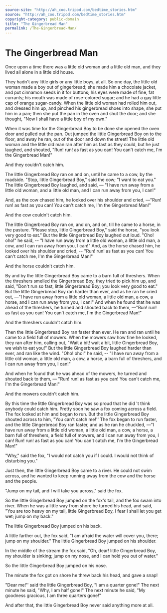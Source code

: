 ```yaml
---
source-site: "http://ah_coo.tripod.com/bedtime_stories.htm"
source: "http://ah_coo.tripod.com/bedtime_stories.htm"
copyright-category: public-domain
title: "The Gingerbread Man"
permalink: /The-Gingerbread-Man/
---
```


# The Gingerbread Man

Once upon a time there was a little old woman and a little old man, and they lived all alone in a little old house.

They hadn't any little girls or any little boys, at all. So one day, the little old woman made a boy out of gingerbread; she made him a chocolate jacket, and put cinnamon seeds in it for buttons; his eyes were made of fine, fat currants; his mouth was made of rose-colored sugar; and he had a gay little cap of orange sugar-candy. When the little old woman had rolled him out, and dressed him up, and pinched his gingerbread shoes into shape, she put him in a pan; then she put the pan in the oven and shut the door; and she thought, "Now I shall have a little boy of my own."

When it was time for the Gingerbread Boy to be done she opened the oven door and pulled out the pan. Out jumped the little Gingerbread Boy on to the floor, and away he ran, out of the door and down the street! The little old woman and the little old man ran after him as fast as they could, but he just laughed, and shouted, "Run! run! as fast as you can! You can't catch me, I'm the Gingerbread Man!"

And they couldn't catch him.

The little Gingerbread Boy ran on and on, until he came to a cow, by the roadside. "Stop, little Gingerbread Boy," said the cow; "I want to eat you." The little Gingerbread Boy laughed, and said, — "I have run away from a little old woman, and a little old man, and I can run away from you, I can!"

And, as the cow chased him, he looked over his shoulder and cried, —"Run! run! as fast as you can! You can't catch me, I'm the Gingerbread Man!"

And the cow couldn't catch him.

The little Gingerbread Boy ran on, and on, and on, till he came to a horse, in the pasture. "Please stop, little Gingerbread Boy," said the horse, "you look very good to eat." But the little Gingerbread Boy laughed out loud. "Oho! oho!" he said, --
"I have run away from a little old woman, a little old man, a cow, and I can run away from you, I can!"
And, as the horse chased him, he looked over his shoulder and cried, -- "Run! run! as fast as you can! You can't catch me, I'm the Gingerbread Man!"

And the horse couldn't catch him.

By and by the little Gingerbread Boy came to a barn full of threshers. When the threshers smelled the Gingerbread Boy, they tried to pick him up, and said, "Don't run so fast, little Gingerbread Boy; you look very good to eat." But the little Gingerbread Boy ran harder than ever, and as he ran he cried out, —"I have run away from a little old woman, a little old man, a cow, a horse, and I can run away from you, I can!"
And when he found that he was ahead of the threshers, he turned and shouted back to them, —"Run! run! as fast as you can! You can't catch me, I'm the Gingerbread Man!"

And the threshers couldn't catch him.

Then the little Gingerbread Boy ran faster than ever. He ran and ran until he came to a field full of mowers. When the mowers saw how fine he looked, they ran after him, calling out, "Wait a bit! wait a bit, little Gingerbread Boy, we wish to eat you!" But the little Gingerbread Boy laughed harder than ever, and ran like the wind. "Oho! oho!" he said, --
"I have run away from a little old woman, a little old man, a cow, a horse, a barn full of threshers, and I can run away from you, I can!"

And when he found that he was ahead of the mowers, he turned and shouted back to them, — "Run! run! as fast as you can! You can't catch me, I'm the Gingerbread Man!"

And the mowers couldn't catch him.

By this time the little Gingerbread Boy was so proud that he did 't think anybody could catch him. Pretty soon he saw a fox coming across a field. The fox looked at him and began to run. But the little Gingerbread Boy shouted across to him, "You can't catch me!'' The fox began to run faster, and the little Gingerbread Boy ran faster, and as he ran he chuckled, —"I have run away from a little old woman, a little old man, a cow, a horse, a barn full of threshers, a field full of mowers, and I can run away from you, I can! Run! run! as fast as you can! You can't catch me, I'm the Gingerbread Man!"

"Why," said the fox, "I would not catch you if I could. I would not think of disturbing you."

Just then, the little Gingerbread Boy came to a river. He could not swim across, and he wanted to keep running away from the cow and the horse and the people.

"Jump on my tail, and I will take you across," said the fox.

So the little Gingerbread Boy jumped on the fox's tail, and the fox swam into river. When he was a little way from shore he turned his head, and said, "You are too heavy on my tail, little Gingerbread Boy, I fear I shall let you get wet; jump on my back."

The little Gingerbread Boy jumped on his back.

A little farther out, the fox said, "I am afraid the water will cover you, there; jump on my shoulder."
The little Gingerbread Boy jumped on his shoulder.

In the middle of the stream the fox said, "Oh, dear! little Gingerbread Boy, my shoulder is sinking; jump on my nose, and I can hold you out of water."

So the little Gingerbread Boy jumped on his nose.

The minute the fox got on shore he threw back his head, and gave a snap!

"Dear me!'' said the little Gingerbread Boy, "I am a quarter gone!" The next minute he said, "Why, I am half gone!" The next minute he said, "My goodness gracious, I am three quarters gone!"

And after that, the little Gingerbread Boy never said anything more at all.
